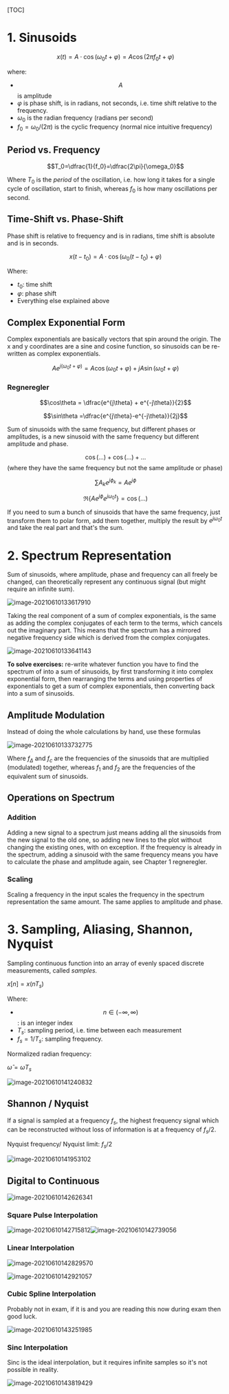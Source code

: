 [TOC]

# 1. Sinusoids

$$x(t) = A\cdot\cos(\omega_0 t + \varphi) = A\cos(2\pi f_0 t + \varphi)$$

where:

* $$A$$ is amplitude
* $\varphi$ is phase shift, is in radians, not seconds, i.e. time shift relative to the frequency.
* $\omega_0$ is the radian frequency (radians per second)
* $f_0 = \omega_0/(2 \pi)$ is the cyclic frequency (normal nice intuitive frequency)

## Period vs. Frequency

$$T_0=\dfrac{1}{f_0}=\dfrac{2\pi}{\omega_0}$$

Where $T_0$ is the *period* of the oscillation, i.e. how long it takes for a single cycle of oscillation, start to finish, whereas $f_0$ is how many oscillations per second.

## Time-Shift vs. Phase-Shift

Phase shift is relative to frequency and is in radians, time shift is absolute and is in seconds.

$$x(t - t_0) = A\cdot\cos(\omega_0 (t - t_0) + \varphi)$$

Where:

* $t_0$: time shift
* $\varphi$: phase shift
* Everything else explained above

## Complex Exponential Form

Complex exponentials are basically vectors that spin around the origin. The x and y coordinates are a sine and cosine function, so sinusoids can be re-written as complex exponentials.

$$A e^{j(\omega_0 t+\varphi)} = A\cos(\omega_0 t + \varphi) + jA\sin(\omega_0 t + \varphi)$$

### Regneregler

$$\cos\theta = \dfrac{e^{j\theta} + e^{-j\theta}}{2}$$

$$\sin\theta =\dfrac{e^{j\theta}-e^{-j\theta}}{2j}$$

Sum of sinusoids with the same frequency, but different phases or amplitudes, is a new sinusoid with the same frequency but different amplitude and phase.

$$\cos(...) + \cos(...) + ...$$ (where they have the same frequency but not the same amplitude or phase)

$$\sum A_ke^{j\phi_k} = Ae^{j\phi}$$

$$\Re\{Ae^{j\phi}e^{j\omega_0 t}\}=\cos(...)$$

If you need to sum a bunch of sinusoids that have the same frequency, just transform them to polar form, add them together, multiply the result by $e^{j\omega_0 t}$ and take the real part and that's the sum.

# 2. Spectrum Representation

Sum of sinusoids, where amplitude, phase and frequency can all freely be changed, can theoretically represent any continuous signal (but might require an infinite sum).

![image-20210610133617910](image-20210610133617910.png)

Taking the real component of a sum of complex exponentials, is the same as adding the complex conjugates of each term to the terms, which cancels out the imaginary part. This means that the spectrum has a mirrored negative frequency side which is derived from the complex conjugates.

![image-20210610133641143](image-20210610133641143.png)

**To solve exercises:** re-write whatever function you have to find the spectrum of into a sum of sinusoids, by first transforming it into complex exponential form, then rearranging the terms and using properties of exponentials to get a sum of complex exponentials, then converting back into a sum of sinusoids.

## Amplitude Modulation

Instead of doing the whole calculations by hand, use these formulas

![image-20210610133732775](image-20210610133732775.png)

Where $f_\Delta$ and $f_c$ are the frequencies of the sinusoids that are multiplied (modulated) together, whereas $f_1$ and $f_2$ are the frequencies of the equivalent sum of sinusoids.

## Operations on Spectrum

### Addition

Adding a new signal to a spectrum just means adding all the sinusoids from the new signal to the old one, so adding new lines to the plot without changing the existing ones, with on exception. If the frequency is already in the spectrum, adding a sinusoid with the same frequency means you have to calculate the phase and amplitude again, see Chapter 1 regneregler.

### Scaling

Scaling a frequency in the input scales the frequency in the spectrum representation the same amount. The same applies to amplitude and phase.

# 3. Sampling, Aliasing, Shannon, Nyquist

Sampling continuous function into an array of evenly spaced discrete measurements, called *samples.*

$x[n] = x(nT_s)$

Where:

* $$n\in (-\infty, \infty)$$: is an integer index
* $T_s$: sampling period, i.e. time between each measurement
* $f_s=1/T_s$: sampling frequency.

Normalized radian frequency:

$\hat\omega=\omega T_s$

![image-20210610141240832](image-20210610141240832.png)

## Shannon / Nyquist

If a signal is sampled at a frequency $f_s$, the highest frequency signal which can be reconstructed without loss of information is at a frequency of $f_s/2$.

Nyquist frequency/ Nyquist limit: $f_s/2$

![image-20210610141953102](image-20210610141953102.png)

## Digital to Continuous

![image-20210610142626341](image-20210610142626341.png)

### Square Pulse Interpolation

![image-20210610142715812](image-20210610142715812.png)![image-20210610142739056](image-20210610142739056.png)

### Linear Interpolation

![image-20210610142829570](image-20210610142829570.png)

![image-20210610142921057](image-20210610142921057.png)

### Cubic Spline Interpolation

Probably not in exam, if it is and you are reading this now during exam then good luck.

![image-20210610143251985](image-20210610143251985.png)

### Sinc Interpolation

Sinc is the ideal interpolation, but it requires infinite samples so it's not possible in reality.

![image-20210610143819429](image-20210610143819429.png)

